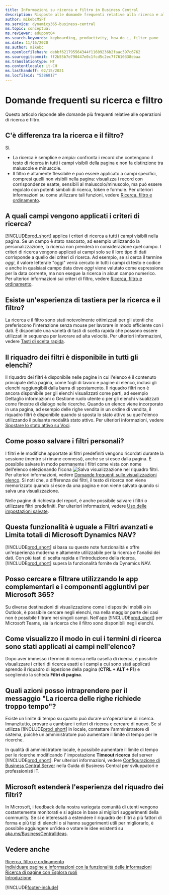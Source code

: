 ```yaml
---
title: Informazioni su ricerca e filtro in Business Central
description: Risposte alle domande frequenti relative alla ricerca e al filtro.
author: mikebcMSFT
ms.service: dynamics365-business-central
ms.topic: conceptual
ms.reviewer: edupont04
ms.search.keywords: keyboarding, productivity, how do i, filter pane
ms.date: 11/16/2020
ms.author: mikebc
ms.openlocfilehash: debbf621795564344f11609236b2faac397c6762
ms.sourcegitcommit: ff2b55b7e790447e0c1fcd5c2ec7f7610338ebaa
ms.translationtype: HT
ms.contentlocale: it-CH
ms.lasthandoff: 02/15/2021
ms.locfileid: "5386817"
---
```

# <a name="searching-and-filtering-faq"></a>Domande frequenti su ricerca e filtro
Questo articolo risponde alle domande più frequenti relative alle operazioni di ricerca e filtro.

## <a name="is-there-a-difference-between-searching-and-filtering"></a>C'è differenza tra la ricerca e il filtro?
Sì.
- La ricerca è semplice e ampia: confronta i record che contengono il testo di ricerca in tutti i campi visibili della pagina e non fa distinzione tra maiuscole e minuscole.
- Il filtro è altamente flessibile e può essere applicato a campi specifici, compresi quelli non visibili nella pagina: visualizza i record con corrispondenze esatte, sensibili al maiuscolo/minuscolo, ma può essere regolato con potenti simboli di ricerca, token e formule. Per ulteriori informazioni su come utilizzare tali funzioni, vedere [Ricerca, filtro e ordinamento](ui-enter-criteria-filters.md).

## <a name="exactly-which-fields-are-matched-when-searching"></a>A quali campi vengono applicati i criteri di ricerca?
[!INCLUDE[prod_short](includes/prod_short.md)] applica i criteri di ricerca a tutti i campi visibili nella pagina. Se un campo è stato nascosto, ad esempio utilizzando la personalizzazione, la ricerca non prenderà in considerazione quel campo. I criteri di ricerca vengono applicati ai campi solo se il loro tipo di dati corrisponde a quello dei criteri di ricerca. Ad esempio, se si cerca il termine *oggi*, il valore letterale "oggi" verrà cercato in tutti i campi di testo e codice e anche in qualsiasi campo data dove *oggi* viene valutato come espressione per la data corrente, ma non esegue la ricerca in alcun campo numerico. Per ulteriori informazioni sui criteri di filtro, vedere [Ricerca, filtro e ordinamento](ui-enter-criteria-filters.md#-filter-criteria-and-operators).

## <a name="is-there-a-keyboard-experience-for-search-and-filter"></a>Esiste un'esperienza di tastiera per la ricerca e il filtro?
La ricerca e il filtro sono stati notevolmente ottimizzati per gli utenti che preferiscono l'interazione senza mouse per lavorare in modo efficiente con i dati. È disponibile una varietà di tasti di scelta rapida che possono essere utilizzati in sequenza per lavorare ad alta velocità. Per ulteriori informazioni, vedere [Tasti di scelta rapida](keyboard-shortcuts.md#KeyboardFilter).

## <a name="is-the-filter-pane-available-on-all-lists"></a>Il riquadro dei filtri è disponibile in tutti gli elenchi?
Il riquadro dei filtri è disponibile nelle pagine in cui l'elenco è il contenuto principale della pagina, come fogli di lavoro e pagine di elenco, inclusi gli elenchi raggiungibili dalla barra di spostamento. Il riquadro filtri non è ancora disponibile per gli elenchi visualizzati come parti, ad esempio Dettaglio informazioni o Gestione ruolo utente o per gli elenchi visualizzati come finestre di dialogo nelle ricerche. Quando un elenco viene incorporato in una pagina, ad esempio delle righe vendita in un ordine di vendita, il riquadro filtri è disponibile quando si sposta lo stato attivo su quell'elenco utilizzando il pulsante modalità stato attivo. Per ulteriori informazioni, vedere [Spostare lo stato attivo su Voci](ui-enter-data.md#Focus).

## <a name="how-can-i-save-my-filters"></a>Come posso salvare i filtri personali?
I filtri e le modifiche apportate ai filtri predefiniti vengono ricordati durante la sessione (mentre si rimane connessi), anche se si esce dalla pagina. È possibile salvare in modo permanente i filtri come vista con nome dell'elenco selezionando l'icona ![Salva visualizzazione](media/save_view_icon.png "Salva visualizzazione") nel riquadro filtri. Per ulteriori informazioni, vedere [Domande frequenti sulle visualizzazioni elenco](ui-views-faq.md). Si noti che, a differenza dei filtri, il testo di ricerca non viene memorizzato quando si esce da una pagina e non viene salvato quando si salva una visualizzazione.

Nelle pagine di richiesta del report, è anche possibile salvare i filtri o utilizzare filtri predefiniti. Per ulteriori informazioni, vedere [Uso delle impostazioni salvate](ui-work-report.md#SavedSettings).

## <a name="is-this-the-same-as-advanced-filters-and-limit-totals-in-microsoft-dynamics-nav"></a>Questa funzionalità è uguale a Filtri avanzati e Limita totali di Microsoft Dynamics NAV?
[!INCLUDE[prod_short](includes/prod_short.md)] si basa su queste note funzionalità e offre un'esperienza moderna e altamente utilizzabile per la ricerca e l'analisi dei dati. Con più tasti di scelta rapida e l'introduzione della ricerca, [!INCLUDE[prod_short](includes/prod_short.md)] supera la funzionalità fornite da Dynamics NAV.  

## <a name="can-i-search-and-filter-using-the-companion-apps-and-add-ins-for-microsoft-365"></a>Posso cercare e filtrare utilizzando le app complementari e i componenti aggiuntivi per Microsoft 365?
Su diverse destinazioni di visualizzazione come i dispositivi mobili o in Outlook, è possibile cercare negli elenchi, ma nella maggior parte dei casi non è possibile filtrare nei singoli campi. Nell'app [!INCLUDE[prod_short](includes/prod_short.md)] per Microsoft Teams, sia la ricerca che il filtro sono disponibili negli elenchi.

## <a name="how-do-i-view-how-my-search-terms-have-been-applied-to-fields-in-the-list"></a>Come visualizzo il modo in cui i termini di ricerca sono stati applicati ai campi nell'elenco?
Dopo aver immesso i termini di ricerca nella casella di ricerca, è possibile visualizzare i criteri di ricerca esatti e i campi a cui sono stati applicati aprendo il riquadro di ispezione della pagina (**CTRL + ALT + F1**) e scegliendo la scheda **Filtri di pagina**.

## <a name="can-i-do-anything-about-the-searching-for-rows-is-taking-too-long-message"></a>Quali azioni posso intraprendere per il messaggio "La ricerca delle righe richiede troppo tempo"?

Esiste un limite di tempo su quanto può durare un'operazione di ricerca. Innanzitutto, provare a cambiare i criteri di ricerca e cercare di nuovo. Se si utilizza [!INCLUDE[prod_short](includes/prod_short.md)] in locale, contattare l'amministratore di sistema, poiché un amministratore può aumentare il limite di tempo per le ricerche.

In qualità di amministratore locale, è possibile aumentare il limite di tempo per le ricerche modificando l' impostazione **Timeout ricerca** del server [!INCLUDE[prod_short](includes/prod_short.md)]. Per ulteriori informazioni, vedere [Configurazione di Business Central Server](/dynamics365/business-central/dev-itpro/administration/configure-server-instance?#Database) nella Guida di Business Central per sviluppatori e professionisti IT.

## <a name="will-microsoft-extend-the-filter-pane-experience"></a>Microsoft estenderà l'esperienza del riquadro dei filtri?
In Microsoft, i feedback della nostra variegata comunità di utenti vengono costantemente monitorati e si agisce in base ai migliori suggerimenti della community. Se si è interessati a estendere il riquadro dei filtri a più fattori di forma e più tipi di elenchi o si hanno suggerimenti utili per migliorarlo, è possibile aggiungere un'idea o votare le idee esistenti su [aka.ms/BusinessCentralIdeas](https://aka.ms/businesscentralideas).

## <a name="see-also"></a>Vedere anche
[Ricerca, filtro e ordinamento](ui-enter-criteria-filters.md)  
[Individuare pagine e informazioni con la funzionalità delle informazioni](ui-search.md)  
[Ricerca di pagine con Esplora ruoli](ui-role-explorer.md)  
[Introduzione](product-get-started.md)  


[!INCLUDE[footer-include](includes/footer-banner.md)]